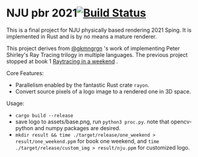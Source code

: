 # NJU pbr 2021[![Build Status](https://travis-ci.com/heathcliff233/NJUpbr2021-rust.svg?branch=main)](https://travis-ci.com/heathcliff233/NJUpbr2021-rust)
This is a final project for NJU physically based rendering 2021 Sping.
It is implemented in Rust and is by no means a mature renderer.

This project derives from [@gkmngrgn](https://github.com/gkmngrgn) 's work 
of implementing Peter Shirley's Ray Tracing trilogy in multiple
languages. The previous project stopped at book 1 [Raytracing in a 
weekend](https://raytracing.github.io/books/RayTracingInOneWeekend.html) .

Core Features:
* Parallelism enabled by the fantastic Rust crate `rayon`.
* Convert source pixels of a logo image to a rendered one in 3D space.

Usage:
* `cargo build --release`
* save logo to assets/base.png, run `python3 proc.py`. note that opencv-python 
and numpy packages are desired.
* `mkdir result && time ./target/release/one_weekend > result/one_weekend.ppm`
  for book one weekend, and `time ./target/release/custom_img > result/nju.ppm`
  for customized logo. 
  